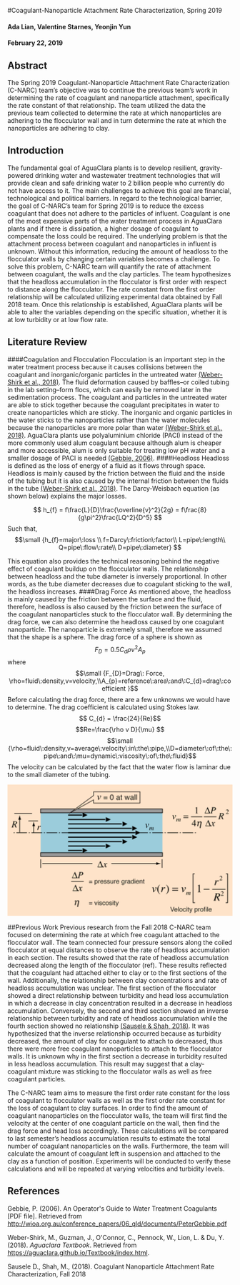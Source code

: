 #Coagulant-Nanoparticle Attachment Rate Characterization, Spring 2019
#### Ada Lian, Valentine Starnes, Yeonjin Yun
#### February 22, 2019



## Abstract
The Spring 2019 Coagulant-Nanoparticle Attachment Rate Characterization (C-NARC) team’s objective was to continue the previous team’s work in determining the rate of coagulant and nanoparticle attachment, specifically the rate constant of that relationship. The team utilized the data the previous team collected to determine the rate at which nanoparticles are adhering to the flocculator wall and in turn determine the rate at which the nanoparticles are adhering to clay.

## Introduction
The fundamental goal of AguaClara plants is to develop resilient, gravity-powered drinking water and wastewater treatment technologies that will provide clean and safe drinking water to 2 billion people who currently do not have access to it. The main challenges to achieve this goal are financial, technological and political barriers. In regard to the technological barrier, the goal of C-NARC’s team for Spring 2019 is to reduce the excess coagulant that does not adhere to the particles of influent. Coagulant is one of the most expensive parts of the water treatment process in AguaClara plants and if there is dissipation, a higher dosage of coagulant to compensate the loss could be required. The underlying problem is that the attachment process between coagulant and nanoparticles in influent is unknown. Without this information, reducing the amount of headloss to the flocculator walls by changing certain variables becomes a challenge. To solve this problem, C-NARC team will quantify the rate of attachment between coagulant, the walls and the clay particles. The team hypothesizes that the headloss accumulation in the flocculator is first order with respect to distance along the flocculator. The rate constant from the first order relationship will be calculated utilizing experimental data obtained by Fall 2018 team. Once this relationship is established, AguaClara plants will be able to alter the variables depending on the specific situation, whether it is at low turbidity or at low flow rate.

## Literature Review
####Coagulation and Flocculation
Flocculation is an important step in the water treatment process because it causes collisions between the coagulant and inorganic/organic particles in the untreated water [(Weber-Shirk et al., 2018)](https://aguaclara.github.io/Textbook/Flocculation/Floc_Intro.html). The fluid deformation caused by baffles–or coiled tubing in the lab setting–form flocs, which can easily be removed later in the sedimentation process. The coagulant and particles in the untreated water are able to stick together because the coagulant precipitates in water to create nanoparticles which are sticky. The inorganic and organic particles in the water sticks to the nanoparticles rather than the water molecules because the nanoparticles are more polar than water [(Weber-Shirk et al., 2018)](https://aguaclara.github.io/Textbook/Rapid_Mix/RM_Intro.html). AguaClara plants use polyaluminium chloride (PACl) instead of the more commonly used alum coagulant because although alum is cheaper and more accessible, alum is only suitable for treating low pH water and a smaller dosage of PACl is needed [(Gebbie, 2006)](http://wioa.org.au/conference_papers/06_qld/documents/PeterGebbie.pdf).
####Headloss
Headloss is defined as the loss of energy of a fluid as it flows through space. Headloss is mainly caused by the friction between the fluid and the inside of the tubing but it is also caused by the internal friction between the fluids in the tube [(Weber-Shirk et al., 2018)](https://aguaclara.github.io/Textbook/Review/Review_Fluid_Mechanics.html#headloss). The Darcy-Weisbach equation (as shown below) explains the major losses.

$$ h_{f} = f\frac{L}{D}\frac{\overline{v}^2}{2g} = f\frac{8}{g\pi^2}\frac{LQ^2}{D^5} $$
Such that,
$$\small {h_{f}=major\:loss \\
f=Darcy\:friction\:factor\\
L=pipe\:length\\
Q=pipe\:flow\:rate\\
D=pipe\:diameter}
$$


This equation also provides the technical reasoning behind the negative effect of coagulant buildup on the flocculator walls. The relationship between headloss and the tube diameter is inversely proportional. In other words, as the tube diameter decreases due to coagulant sticking to the wall, the headloss increases.
####Drag Force
As mentioned above, the headloss is mainly caused by the friction between the surface
and the fluid, therefore, headloss is also caused by the friction between the surface of the coagulant nanoparticles stuck to the flocculator wall. By determining the drag force, we can also determine the headloss caused by one coagulant nanoparticle. The nanoparticle is extremely small, therefore we assumed that the shape is a sphere. The drag force of a sphere is shown as
$$F_{D}=0.5C_{d}\rho v^2A_{p}$$
where
$$\small
{F_{D}=Drag\: Force, \rho=fluid\:density,v=velocity,\\A_{p}=reference\:area\:and\:C_{d}=drag\:coefficient }$$
Before calculating the drag force, there are a few unknowns we would have to determine. The drag coefficient is calculated using Stokes law.
$$ C_{d} = \frac{24}{Re}$$
$$Re=\frac{\rho v D}{\mu} $$
$$\small
{\rho=fluid\:density,v=average\:velocity\:in\:the\:pipe,\\D=diameter\:of\:the\:pipe\:and\:\mu=dynamic\:viscosity\:of\:the\:fluid}$$
The velocity can be calculated by the fact that the water flow is laminar due to the small diameter of the tubing.

![Velocity_Profile](/Images/Velocity_Profile.png)

##Previous Work
Previous research from the Fall 2018 C-NARC team focused on determining the rate at which free coagulant attached to the flocculator wall. The team connected four pressure sensors along the coiled flocculator at equal distances to observe the rate of headloss accumulation in each section. The results showed that the rate of headloss accumulation decreased along the length of the flocculator (ref). These results reflected that the coagulant had attached either to clay or to the first sections of the wall. Additionally, the relationship between clay concentrations and rate of headloss accumulation was unclear. The first section of the flocculator showed a direct relationship between turbidity and head loss accumulation in which a decrease in clay concentration resulted in a decrease in headloss accumulation. Conversely, the second and third section showed an inverse relationship between turbidity and rate of headloss accumulation while the fourth section showed no relationship [(Sausele & Shah, 2018)](https://github.com/AguaClara/Coagulant_nanoparticle_attachment_rate_characterization/blob/master/C-NARC%20final%20report.pdf). It was hypothesized that the inverse relationship occurred because as turbidity decreased, the amount of clay for coagulant to attach to decreased, thus there were more free coagulant nanoparticles to attach to the flocculator walls. It is unknown why in the first section a decrease in turbidity resulted in less headloss accumulation. This result may suggest that a clay-coagulant mixture was sticking to the flocculator walls as well as free coagulant particles.

The C-NARC team aims to measure the first order rate constant for the loss of coagulant to flocculator walls as well as the first order rate constant for the loss of coagulant to clay surfaces. In order to find the amount of coagulant nanoparticles on the flocculator walls, the team will first find the velocity at the center of one coagulant particle on the wall, then find the drag force and head loss accordingly. These calculations will be compared to last semester’s headloss accumulation results to estimate the total number of coagulant nanoparticles on the walls. Furthermore, the team will calculate the amount of coagulant left in suspension and attached to the clay as a function of position. Experiments will be conducted to verify these calculations and will be repeated at varying velocities and turbidity levels.

## References
Gebbie, P. (2006). An Operator's Guide to Water Treatment Coagulants [PDF file]. Retrieved from http://wioa.org.au/conference_papers/06_qld/documents/PeterGebbie.pdf

Weber-Shirk, M., Guzman, J., O'Connor, C., Pennock, W., Lion, L. & Du, Y. (2018). *Aguaclara Textbook*. Retrieved from https://aguaclara.github.io/Textbook/index.html.

Sausele D., Shah, M., (2018). Coagulant Nanoparticle Attachment Rate Characterization, Fall 2018
